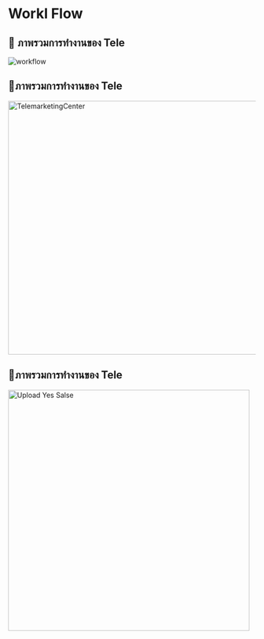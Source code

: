 # Workl Flow 

## 🧷 ภาพรวมการทำงานของ Tele

![workflow](https://user-images.githubusercontent.com/46476206/147043964-637275d4-55e1-417f-88bc-cb4cc147b098.png)


## 🧸ภาพรวมการทำงานของ Tele

<img width="517" alt="TelemarketingCenter" src="https://user-images.githubusercontent.com/46476206/147044581-66d30e58-cbf5-4282-8023-c98a570687f0.png">


##  🎏ภาพรวมการทำงานของ Tele

<img width="491" alt="Upload Yes Salse" src="https://user-images.githubusercontent.com/46476206/147044663-9ecfff82-fd42-4859-9b57-3680feb3a6d0.png">

